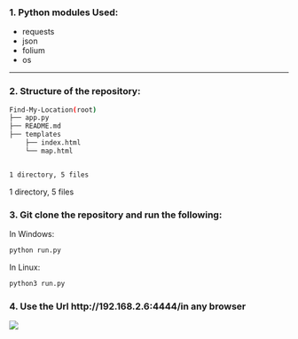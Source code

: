 <h3>1. Python modules Used:</h3>
<ul>
<li>requests</li>
<li>json</li>
<li>folium</li>
<li>os</li>
</ul>
<hr>

<h3>2. Structure of the repository:</h3>

```bash
Find-My-Location(root)
├── app.py
├── README.md
├── templates
    ├── index.html
    └── map.html


1 directory, 5 files
```


1 directory, 5 files

<h3>3. Git clone the repository and run the following:</h3>
In Windows:

```bash
python run.py
```
In Linux:
```bash
python3 run.py
```
<h3>4. Use the Url http://192.168.2.6:4444/in any browser</h3>

<img src='https://i.im.ge/2022/07/22/FqrmaK.png'>

